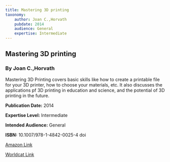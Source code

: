 ```yaml
---
title: Mastering 3D printing
taxonomy:
	author: Joan C.,Horvath
	pubdate: 2014
	audience: General
	expertise: Intermediate
---
```

## Mastering 3D printing
### By Joan C.,Horvath
Mastering 3D Printing covers basic skills like how to create a printable file for your 3D printer, how to choose your materials, etc.  It also discusses the applications pf 3D printing in education and science, and the potential of 3D printing in the future. 

**Publication Date:** 2014

**Expertise Level:** Intermediate

**Intended Audience:** General

**ISBN:** 10.1007/978-1-4842-0025-4 doi

[Amazon Link](https://www.amazon.com/Mastering-3D-Printing-Technology-Action/dp/1484200268/ref=sr_1_4?keywords=Mastering+3D+printing&qid=1569590845&s=gateway&sr=8-4)

[Worldcat Link](https://www.worldcat.org/title/3d-printing-designs-fun-and-functional-projects-get-to-grips-with-3d-printing-and-learn-to-model-designs-using-blender/oclc/953616405&referer=brief_results)